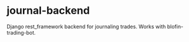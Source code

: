 # journal-backend
Django rest_framework backend for journaling trades. Works with blofin-trading-bot.
